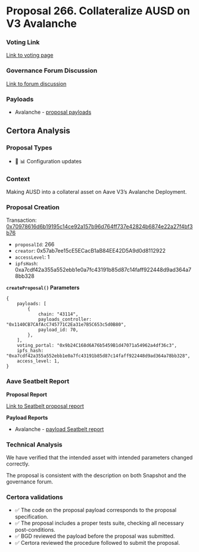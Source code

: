 # Proposal 266. Collateralize AUSD on V3 Avalanche

### Voting Link
[Link to voting page](https://vote.onaave.com/proposal/?proposalId=266)

### Governance Forum Discussion
[Link to forum discussion](https://governance.aave.com/t/arfc-chaos-labs-risk-parameters-update-ausd-on-v3-avalanche/21201)

### Payloads

* Avalanche - [proposal payloads](https://snowtrace.io/address/0xb894ca17da54242094f523E4Cd6357C2807e509c)



## Certora Analysis

### Proposal Types

* :wrench: :bar_chart: Configuration updates


### Context
Making AUSD into a collateral asset on Aave V3’s Avalanche Deployment.

### Proposal Creation
Transaction: [0x70978616d6b19195c14ce92a157b96d764ff737e42824b6874e22a27f4bf3b76](https://etherscan.io/tx/0x70978616d6b19195c14ce92a157b96d764ff737e42824b6874e22a27f4bf3b76)
- `proposalId`: 266
- `creator`: 0x57ab7ee15cE5ECacB1aB84EE42D5A9d0d8112922
- `accessLevel`: 1
- `ipfsHash`: 0xa7cdf42a355a552ebb1e0a7fc43191b85d87c14faff922448d9ad364a78bb328

**`createProposal()` Parameters**
```
{
    payloads: [
        {
            chain: "43114",
            payloads_controller: "0x1140CB7CAfAcC745771C2Ea31e7B5C653c5d0B80",
            payload_id: 70,
        },
    ],
    voting_portal: "0x9b24C168d6A76b5459B1d47071a54962a4df36c3",
    ipfs_hash: "0xa7cdf42a355a552ebb1e0a7fc43191b85d87c14faff922448d9ad364a78bb328",
    access_level: 1,
}
```

### Aave Seatbelt Report
**Proposal Report**

[Link to Seatbelt proposal report](https://github.com/bgd-labs/seatbelt-gov-v3/blob/main/reports/proposals/266.md)

**Payload Reports**

* Avalanche - [payload Seatbelt report](https://github.com/bgd-labs/seatbelt-gov-v3/blob/main/reports/payloads/43114/0x1140CB7CAfAcC745771C2Ea31e7B5C653c5d0B80/70.md)


### Technical Analysis
We have verified that the intended asset with intended parameters changed correctly. 

The proposal is consistent with the description on both Snapshot and the governance forum.

### Certora validations
* :white_check_mark: The code on the proposal payload corresponds to the proposal specification.
* :white_check_mark: The proposal includes a proper tests suite, checking all necessary post-conditions.
* :white_check_mark: BGD reviewed the payload before the proposal was submitted.
* :white_check_mark: Certora reviewed the procedure followed to submit the proposal.